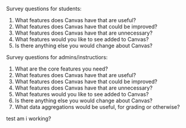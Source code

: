 Survey questions for students:
1. What features does Canvas have that are useful?
2. What features does Canvas have that could be improved?
3. What features does Canvas have that are unnecessary?
4. What features would you like to see added to Canvas?
5. Is there anything else you would change about Canvas? 

Survey questions for admins/instructiors:
1. What are the core features you need?
2. What features does Canvas have that are useful?
3. What features does Canvas have that could be improved?
4. What features does Canvas have that are unnecessary?
5. What features would you like to see added to Canvas?
6. Is there anything else you would change about Canvas?
7. What data aggregations would be useful, for grading or otherwise?

test am i working?
